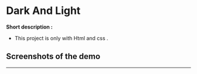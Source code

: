 # Dark And Light

**Short description :**

- This project is only with Html and css .

## Screenshots of the demo
---
